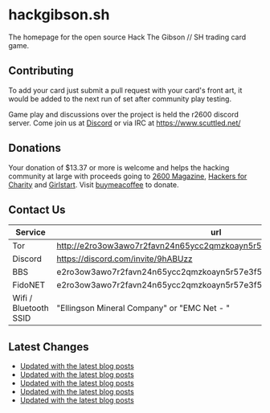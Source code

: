# hackgibson.sh
The homepage for the open source Hack The Gibson // SH trading card game.


## Contributing

To add your card just submit a pull request with your card's front art, it would be added to the next run of set after community play testing.

Game play and discussions over the project is held the r2600 discord server. Come join us at [Discord](https://discord.com/invite/9hABUzz) or via IRC at https://www.scuttled.net/


## Donations

Your donation of $13.37 or more is welcome and helps the hacking community at large with proceeds going to [2600 Magazine](https://2600.com/), [Hackers for Charity](https://hackersforcharity.org) and [Girlstart](https://girlstart.org).  Visit [buymeacoffee](https://www.buymeacoffee.com/hackgibson.sh) to donate.


## Contact Us

Service | url
-|-
Tor | http://e2ro3ow3awo7r2favn24n65ycc2qmzkoayn5r57e3f56nvjwdcgg32ad.onion
Discord | https://discord.com/invite/9hABUzz
BBS | e2ro3ow3awo7r2favn24n65ycc2qmzkoayn5r57e3f56nvjwdcgg32ad.onion:23
FidoNET | e2ro3ow3awo7r2favn24n65ycc2qmzkoayn5r57e3f56nvjwdcgg32ad.onion:24554
Wifi / Bluetooth SSID | "Ellingson Mineral Company" or "EMC Net - <fidonet address>"

## Latest Changes
<!-- BLOG-POST-LIST:START -->
- [Updated with the latest blog posts](https://github.com/DFW2600/hackgibson.sh/commit/0276172db08d02397a94b6fac483553d81d2b961)
- [Updated with the latest blog posts](https://github.com/DFW2600/hackgibson.sh/commit/0c810b2bbb9ce7aed57077f0c39944ba9750a735)
- [Updated with the latest blog posts](https://github.com/DFW2600/hackgibson.sh/commit/17a36739dacdba0dbfaec9663ea9ced1ecc8b676)
- [Updated with the latest blog posts](https://github.com/DFW2600/hackgibson.sh/commit/3992cdb6303cfc19e50b702a82c9c1534cd24faf)
- [Updated with the latest blog posts](https://github.com/DFW2600/hackgibson.sh/commit/75297985bfbda826ec8139ce9b47bb76c48d2dac)
<!-- BLOG-POST-LIST:END -->
